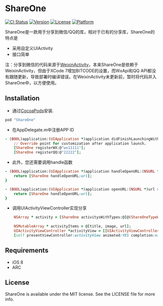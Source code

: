 # ShareOne

[![CI Status](http://img.shields.io/travis/snaill/ShareOne.svg?style=flat)](https://travis-ci.org/snaill/ShareOne)
[![Version](https://img.shields.io/cocoapods/v/ShareOne.svg?style=flat)](http://cocoapods.org/pods/ShareOne)
[![License](https://img.shields.io/cocoapods/l/ShareOne.svg?style=flat)](http://cocoapods.org/pods/ShareOne)
[![Platform](https://img.shields.io/cocoapods/p/ShareOne.svg?style=flat)](http://cocoapods.org/pods/ShareOne)

ShareOne是一款用于分享到微信/QQ的库，相对于已有的分享库，ShareOne的特点是

* 采用自定义UIActivity
* 接口简单

注：分享到微信的代码来源于[WeixinActivity](https://github.com/iDay/WeixinActivity)，本来ShareOne是依赖于WeixinActivity，但由于XCode 7增加BITCODE的设置，而WxApi和QQ API都没有跟随更新，导致部署时编译错误。在WeixinActivity未更新前，暂时将代码并入ShareOne中，以方便使用。

## Installation

* 通过[CocoaPods](http://cocoapods.org)安装.

```ruby
pod "ShareOne"
```
* 在AppDelegate.m中注册APP ID

```ruby
- (BOOL)application:(UIApplication *)application didFinishLaunchingWithOptions:(NSDictionary *)launchOptions {
    // Override point for customization after application launch.
    [ShareOne registerWX:@"wx11111"];
    [ShareOne registerQQ:@"22222"];
```
* 此外，您还需要调用handle函数

```ruby
- (BOOL)application:(UIApplication *)application handleOpenURL:(NSURL *)url {
    return [ShareOne handleOpenURL:url];
}

- (BOOL)application:(UIApplication *)application openURL:(NSURL *)url sourceApplication:(NSString *)sourceApplication annotation:(id)annotation {
    return [ShareOne handleOpenURL:url];
}
```

* 调用UIActivityViewController实现分享

```ruby
    NSArray * activity = [ShareOne activitysWithTypes:@[@(ShareOneTypeWeixin), @(ShareOneTypeWeixinTimeline), @(ShareOneTypeQQ), @(ShareOneTypeQZone)]];
    
    NSMutableArray * activityItems = @[title, image, url];    
    UIActivityViewController *activityView = [[UIActivityViewController alloc] initWithActivityItems:activityItems applicationActivities:activity];
    [self presentViewController:activityView animated:YES completion:nil];
```
    
## Requirements
* iOS 8
* ARC

## License

ShareOne is available under the MIT license. See the LICENSE file for more info.

